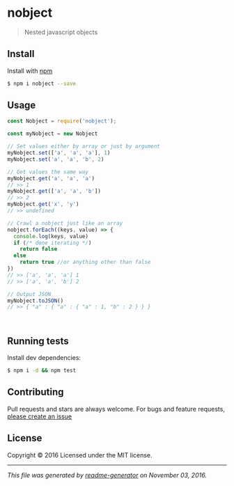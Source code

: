 # nobject

> Nested javascript objects

## Install

Install with [npm](https://www.npmjs.com/)

```sh
$ npm i nobject --save
```

## Usage

```js
const Nobject = require('nobject');

const myNobject = new Nobject

// Set values either by array or just by argument
myNobject.set(['a', 'a', 'a'], 1)
myNobject.set('a', 'a', 'b', 2)

// Get values the same way
myNobject.get('a', 'a', 'a')
// >> 1
myNobject.get(['a', 'a', 'b'])
// >> 2
myNobject.get('x', 'y')
// >> undefined

// Crawl a nobject just like an array
nobject.forEach((keys, value) => {
  console.log(keys, value)
  if (/* done iterating */)
    return false
  else
    return true //or anything other than false
})
// >> ['a', 'a', 'a'] 1
// >> ['a', 'a', 'b'] 2

// Output JSON
myNobject.toJSON()
// >> { "a" : { "a" : { "a" : 1, "b" : 2 } } }




```

## Running tests

Install dev dependencies:

```sh
$ npm i -d && npm test
```

## Contributing

Pull requests and stars are always welcome. For bugs and feature requests, [please create an issue](https://github.com/SafeMarket/nobject/issues)


## License

Copyright © 2016 []()
Licensed under the MIT license.

***

_This file was generated by [readme-generator](https://github.com/jonschlinkert/readme-generator) on November 03, 2016._